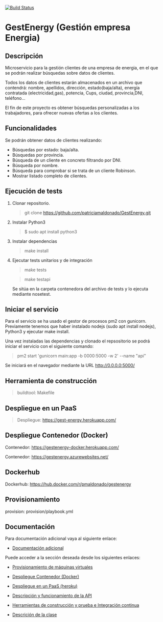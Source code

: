 [![Build Status](https://travis-ci.com/patriciamaldonado/GestEnergy.svg?branch=master)](https://travis-ci.com/patriciamaldonado/GestEnergy)
# GestEnergy (Gestión empresa Energia)

## Descripción

 Microservicio para la gestión clientes de una empresa de energia, en el que se podrán realizar búsquedas sobre datos de clientes.

Todos los datos de clientes estarán almacenados en un archivo que contendrá: nombre, apellidos, dirección, estado(baja/alta), energía contratada (electricidad,gas), potencia, Cups, ciudad, provincia,DNI, teléfono...

El fin de este proyecto es obtener búsquedas personalizadas a los trabajadores, para ofrecer nuevas ofertas a los clientes.

## Funcionalidades

Se podrán obtener datos de clientes realizando:

- Búsquedas por estado: baja/alta.
- Búsquedas por provincia.
- Búsqueda de un cliente en concreto filtrando por DNI.
- Búsqueda por nombre.
- Búsqueda para comprobar si se trata de un cliente Robinson.
- Mostrar listado completo de clientes.


## Ejecución de tests

 1. Clonar repositorio.

    > git clone  https://github.com/patriciamaldonado/GestEnergy.git

 2. Instalar Python3

    > $ sudo apt install python3

 3. Instalar dependencias
    > make install

4. Ejecutar tests unitarios y de integración

   > make tests

   > make testapi

   Se sitúa en la carpeta contenedora del archivo de tests y lo ejecuta mediante nosetest.

## Iniciar el servicio

Para el servicio se ha usado el gestor de procesos pm2 con gunicorn.
Previamente tenemos que haber instalado nodejs (sudo apt install nodejs), Python3 y
ejecutar make install.

Una vez instaladas las dependencias y clonado el repsositorio se podrá iniciar el servicio con el siguiente comando:
>  pm2 start 'gunicorn main:app -b 0000:5000 -w 2' --name "api"

Se iniciará en el navegador mediante la URL http://0.0.0.0:5000/


## Herramienta de construcción
> buildtool: Makefile

## Despliegue en un PaaS

> Despliegue: https://gest-energy.herokuapp.com/

## Despliegue Contenedor (Docker)

Contenedor: https://gestenergy-docker.herokuapp.com/

Contenedor: https://gestenergy.azurewebsites.net/

## Dockerhub

Dockerhub: https://hub.docker.com/r/pmaldonado/gestenergy

## Provisionamiento

provision: provision/playbook.yml

## Documentación

Para documentación adicional vaya al siguiente enlace:
 - [Documentación adicional](https://github.com/patriciamaldonado/GestEnergy/blob/master/docs/documentacion.md)

Puede acceder a la sección deseada desde los siguientes enlaces:
- [Provisionamiento de máquinas virtuales](https://github.com/patriciamaldonado/GestEnergy/blob/master/docs/provisionamiento.md)

- [Despliegue Contenedor (Docker)](https://github.com/patriciamaldonado/GestEnergy/blob/master/docs/Docker.md)

- [Despliegue en un PaaS (heroku)](https://github.com/patriciamaldonado/GestEnergy/blob/master/docs/despliegue_paas.md)
- [Descripción y funcionamiento de la API](https://github.com/patriciamaldonado/GestEnergy/blob/master/docs/api.md)

- [Herramientas de construcción y prueba e Integración continua](https://github.com/patriciamaldonado/GestEnergy/blob/master/docs/CI_test.md)
- [Descrición de la clase](https://github.com/patriciamaldonado/GestEnergy/blob/master/docs/doc_clase.md)
